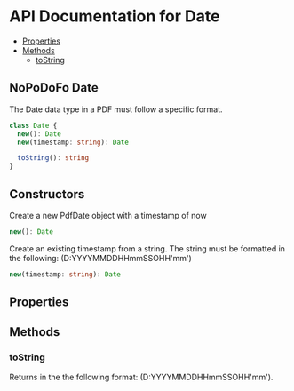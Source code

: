 # API Documentation for Date

* [Properties](#properties)
* [Methods](#methods)
  * [toString](#tostring)

## NoPoDoFo Date
The Date data type in a PDF must follow a specific format.
```typescript
class Date {
  new(): Date
  new(timestamp: string): Date

  toString(): string
}
```



## Constructors

Create a new PdfDate object with a timestamp of now
```typescript
new(): Date
```
Create an existing timestamp from a string. The string must be formatted in the following: (D:YYYYMMDDHHmmSSOHH'mm')
```typescript
new(timestamp: string): Date
```


## Properties

## Methods

### toString
Returns in the the following format: (D:YYYYMMDDHHmmSSOHH'mm').